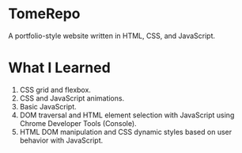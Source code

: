 # TomeRepo
A portfolio-style website written in HTML, CSS, and JavaScript.

# What I Learned
1. CSS grid and flexbox.
2. CSS and JavaScript animations.
3. Basic JavaScript.
4. DOM traversal and HTML element selection with JavaScript using Chrome Developer Tools (Console).
5. HTML DOM manipulation and CSS dynamic styles based on user behavior with JavaScript.
